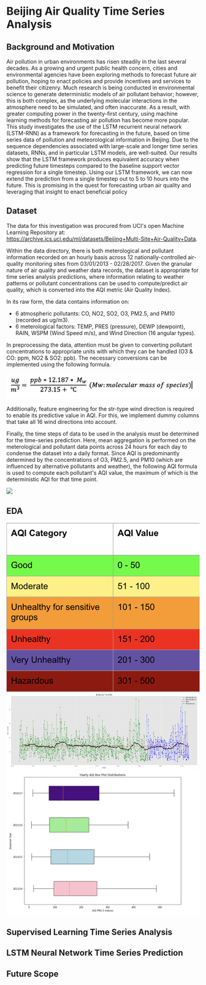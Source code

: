 # Beijing Air Quality Time Series Analysis

## Background and Motivation

Air pollution in urban environments has risen steadily in the last several decades. As a growing and urgent public health concern, cities and environmental agencies have been exploring methods to forecast future air pollution, hoping to enact policies and provide incentives and services to benefit their citizenry. Much research is being conducted in environmental science to generate deterministic models of air pollutant behavior; however, this is both complex, as the underlying molecular interactions in the atmosphere need to be simulated, and often inaccurate. As a result, with greater computing power in the twenty-first century, using machine learning methods for forecasting air pollution has become more popular. This study investigates the use of the LSTM recurrent neural network (LSTM-RNN) as a framework for forecasting in the future, based on time series data of pollution and meteorological information in Beijing. Due to the sequence dependencies associated with large-scale and longer time series datasets, RNNs, and in particular LSTM models, are well-suited. Our results show that the LSTM framework produces equivalent accuracy when predicting future timesteps compared to the baseline support vector regression for a single timestep. Using our LSTM framework, we can now extend the prediction from a single timestep out to 5 to 10 hours into the future. This is promising in the quest for forecasting urban air quality and leveraging that insight to enact beneficial policy

## Dataset

The data for this investigation was procured from UCI's open Machine Learning Repository at: https://archive.ics.uci.edu/ml/datasets/Beijing+Multi-Site+Air-Quality+Data. 

Within the data directory, there is both meterological and pollutant information recorded on an hourly basis across 12 nationally-controlled air-quality monitoring sites from 03/01/2013 - 02/28/2017. Given the granular nature of air quality and weather data records, the dataset is appropriate for time series analysis predictions, where information relating to weather patterns or pollutant concentrations can be used to compute/predict air quality, which is converted into the AQI metric (Air Quality Index). 

In its raw form, the data contains information on:
- 6 atmospheric pollutants: CO, NO2, SO2, O3, PM2.5, and PM10 (recorded as ug/m3).
- 6 meterological factors: TEMP, PRES (pressure), DEWP (dewpoint), RAIN, WSPM (Wind Speed m/s), and Wind Direction (16 angular types). 

In preprocessing the data, attention must be given to converting pollutant concentrations to appropriate units with which they can be handled (O3 & CO: ppm, NO2 & SO2: ppb). The necessary conversions can be implemented using the following formula. 

<img src = "unit_conv.png">
                                                  
Additionally, feature engineering for the str-type wind direction is required to enable its predictive value in AQI. For this, we implement dummy columns that take all 16 wind directions into account. 

Finally, the time steps of data to be used in the analysis must be determined for the time-series prediction. Here, mean aggregation is performed on the meterological and pollutant data points across 24 hours for each day to condense the dataset into a daily format. Since AQI is predominantly determined by the concentrations of O3, PM2.5, and PM10 (which are influenced by alternative pollutants and weather), the following AQI formula is used to compute each pollutant's AQI value, the maximum of which is the deterministic AQI for that time point. 

<img src = "aqi_eqn.png">

## EDA

<img src = "aqi_cat_table.png">

<img src = "beijing_ts.png" width="500" height="200">

<img src = "Screen Shot 2020-01-09 at 4.17.59 PM.png">


## Supervised Learning Time Series Analysis



## LSTM Neural Network Time Series Prediction 



## Future Scope 









